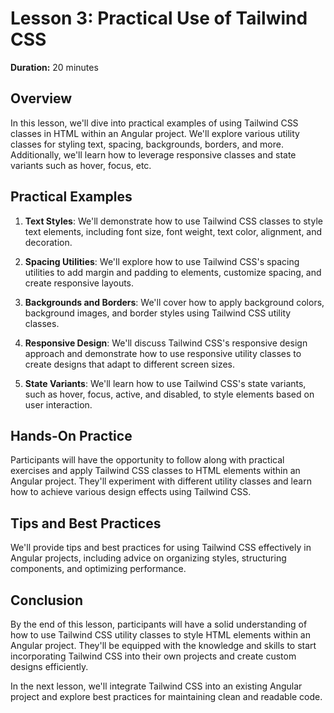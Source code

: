 # Lesson 3: Practical Use of Tailwind CSS

**Duration:** 20 minutes

## Overview

In this lesson, we'll dive into practical examples of using Tailwind CSS classes in HTML within an Angular project. We'll explore various utility classes for styling text, spacing, backgrounds, borders, and more. Additionally, we'll learn how to leverage responsive classes and state variants such as hover, focus, etc.

## Practical Examples

1. **Text Styles**: We'll demonstrate how to use Tailwind CSS classes to style text elements, including font size, font weight, text color, alignment, and decoration.

2. **Spacing Utilities**: We'll explore how to use Tailwind CSS's spacing utilities to add margin and padding to elements, customize spacing, and create responsive layouts.

3. **Backgrounds and Borders**: We'll cover how to apply background colors, background images, and border styles using Tailwind CSS utility classes.

4. **Responsive Design**: We'll discuss Tailwind CSS's responsive design approach and demonstrate how to use responsive utility classes to create designs that adapt to different screen sizes.

5. **State Variants**: We'll learn how to use Tailwind CSS's state variants, such as hover, focus, active, and disabled, to style elements based on user interaction.

## Hands-On Practice

Participants will have the opportunity to follow along with practical exercises and apply Tailwind CSS classes to HTML elements within an Angular project. They'll experiment with different utility classes and learn how to achieve various design effects using Tailwind CSS.

## Tips and Best Practices

We'll provide tips and best practices for using Tailwind CSS effectively in Angular projects, including advice on organizing styles, structuring components, and optimizing performance.

## Conclusion

By the end of this lesson, participants will have a solid understanding of how to use Tailwind CSS utility classes to style HTML elements within an Angular project. They'll be equipped with the knowledge and skills to start incorporating Tailwind CSS into their own projects and create custom designs efficiently.

In the next lesson, we'll integrate Tailwind CSS into an existing Angular project and explore best practices for maintaining clean and readable code.
